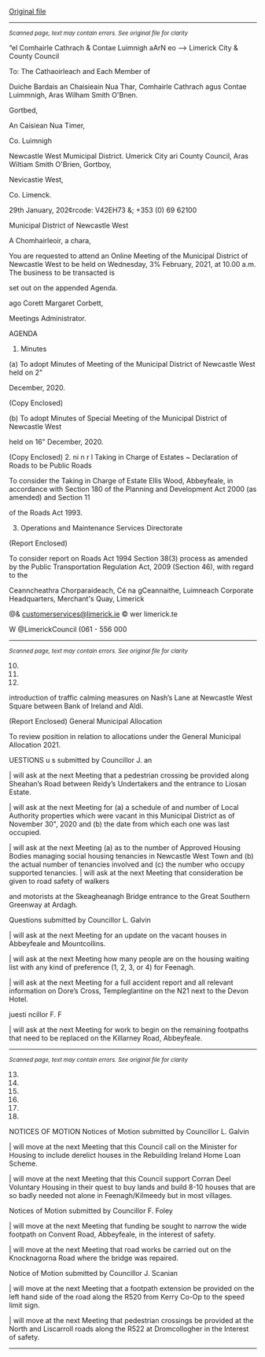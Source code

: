 [Original file](https://www.limerick.ie/sites/default/files/media/documents/2021-02/00-2021-02-03-agenda.pdf)

---
*<small>Scanned page, text may contain errors. See original file for clarity</small>*  

“el Comhairle Cathrach
& Contae Luimnigh
aArN eo
—> Limerick City
& County Council

To: The Cathaoirleach and Each Member of

Duiche Bardais an Chaisieain Nua Thar,
Comhairle Cathrach agus Contae Luimmnigh,
Aras Wilham Smith O'Bnen.

Gortbed,

An Caisiean Nua Timer,

Co. Luimnigh

Newcastle West Mumicipal District.
Umerick City ari County Council,
Aras Wiltiam Smith O'Brien,
Gortboy,

Nevicastie West,

Co. Limenck.

29th January, 202¢rcode: V42EH73
&; +353 (0) 69 62100

Municipal District of Newcastle West

A Chomhairleoir, a chara,

You are requested to attend an Online Meeting of the Municipal District of Newcastle West
to be held on Wednesday, 3% February, 2021, at 10.00 a.m. The business to be transacted is

set out on the appended Agenda.

ago Corett
Margaret Corbett,

Meetings Administrator.

AGENDA

1. Minutes

(a) To adopt Minutes of Meeting of the Municipal District of Newcastle West held on 2"

December, 2020.

(Copy Enclosed)

(b) To adopt Minutes of Special Meeting of the Municipal District of Newcastle West

held on 16" December, 2020.

(Copy Enclosed)
2. ni n r l
Taking in Charge of Estates ~ Declaration of Roads to be Public Roads

To consider the Taking in Charge of Estate Ellis Wood, Abbeyfeale, in accordance with
Section 180 of the Planning and Development Act 2000 (as amended) and Section 11

of the Roads Act 1993.

3. Operations and Maintenance Services Directorate

(Report Enclosed)

To consider report on Roads Act 1994 Section 38(3) process as amended by the
Public Transportation Regulation Act, 2009 (Section 46), with regard to the

Ceanncheathra Chorparaideach, Cé na gCeannaithe, Luimneach
Corporate Headquarters, Merchant's Quay, Limerick

@& customerservices@limerick.ie
© wer limerick.te

W @LimerickCouncil
(061 - 556 000


---
*<small>Scanned page, text may contain errors. See original file for clarity</small>*  

10.

11.

12.

introduction of traffic calming measures on Nash’s Lane at Newcastle West Square
between Bank of Ireland and Aldi.

(Report Enclosed)
General Municipal Allocation

To review position in relation to allocations under the General Municipal Allocation
2021.

UESTIONS
u s submitted by Councillor J. an

| will ask at the next Meeting that a pedestrian crossing be provided along Sheahan’s
Road between Reidy’s Undertakers and the entrance to Liosan Estate.

| will ask at the next Meeting for (a) a schedule of and number of Local Authority
properties which were vacant in this Municipal District as of November 30", 2020
and (b) the date from which each one was last occupied.

| will ask at the next Meeting (a) as to the number of Approved Housing Bodies
managing social housing tenancies in Newcastle West Town and (b) the actual
number of tenancies involved and (c) the number who occupy supported tenancies.
| will ask at the next Meeting that consideration be given to road safety of walkers

and motorists at the Skeagheanagh Bridge entrance to the Great Southern Greenway
at Ardagh.

Questions submitted by Councillor L. Galvin

| will ask at the next Meeting for an update on the vacant houses in Abbeyfeale and
Mountcollins.

| will ask at the next Meeting how many people are on the housing waiting list with
any kind of preference (1, 2, 3, or 4) for Feenagh.

| will ask at the next Meeting for a full accident report and all relevant information on
Dore’s Cross, Templeglantine on the N21 next to the Devon Hotel.

juesti ncillor F. F

| will ask at the next Meeting for work to begin on the remaining footpaths that need
to be replaced on the Killarney Road, Abbeyfeale.


---
*<small>Scanned page, text may contain errors. See original file for clarity</small>*  

13.

14.

15.

16.

17.

18.

NOTICES OF MOTION
Notices of Motion submitted by Councillor L. Galvin

| will move at the next Meeting that this Council call on the Minister for Housing to
include derelict houses in the Rebuilding Ireland Home Loan Scheme.

| will move at the next Meeting that this Council support Corran Deel Voluntary
Housing in their quest to buy lands and build 8-10 houses that are so badly needed
not alone in Feenagh/Kilmeedy but in most villages.

Notices of Motion submitted by Councillor F. Foley

| will move at the next Meeting that funding be sought to narrow the wide footpath
on Convent Road, Abbeyfeale, in the interest of safety.

| will move at the next Meeting that road works be carried out on the Knocknagorna
Road where the bridge was repaired.

Notice of Motion submitted by Councillor J. Scanian

| will move at the next Meeting that a footpath extension be provided on the left
hand side of the road along the R520 from Kerry Co-Op to the speed limit sign.

| will move at the next Meeting that pedestrian crossings be provided at the North
and Liscarroll roads along the R522 at Dromcollogher in the Interest of safety.


---
